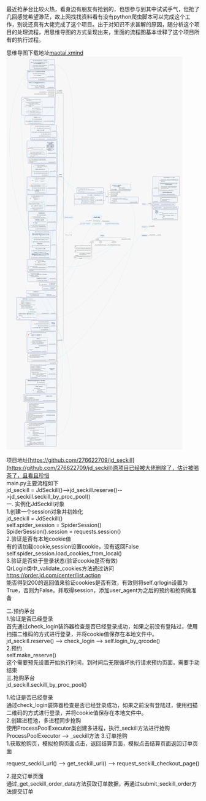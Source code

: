 

最近抢茅台比较火热，看身边有朋友有抢到的，也想参与到其中试试手气，但抢了几回感觉希望渺茫，故上网找找资料看有没有python爬虫脚本可以完成这个工作，别说还真有大佬完成了这个项目。出于对知识不求甚解的原因，随分析这个项目的处理流程，用思维导图的方式呈现出来，里面的流程图基本诠释了这个项目所有的执行过程。

思维导图下载地址[maotai.xmind](/img/2021-01-03/maotai.xmind)
![](/img/2021-01-03/maotai_seckill.png)

项目地址[https://github.com/276622709/jd_seckill](https://github.com/276622709/jd_seckill)原项目已经被大佬删除了，估计被喝茶了，且看且珍惜  
main.py主要流程如下  
jd_seckill = JdSeckill()-->jd_seckill.reserve()-->jd_seckill.seckill_by_proc_pool()  
一. 实例化JdSeckill对象  
1.创建一个session对象并初始化  
jd_seckill = JdSeckill()  
self.spider_session = SpiderSession()  
SpiderSession().session = requests.session()  
2.验证是否有本地cookie值  
有的话加载cookie,session设置cookie，没有返回False  
 self.spider_session.load_cookies_from_local()  
3.验证是否处于登录状态(验证cookie是否有效)  
QrLogin类中_validate_cookies方法通过访问 https://order.jd.com/center/list.action   
能否得到200的返回值来验证cookies是否有效，有效则将self.qrlogin设置为True，否则为False。并取得session，添加user_agent为之后的预约和抢购做准备

二.预约茅台  
1.验证是否已经登录  
首先通过check_login装饰器检查是否已经登录成功，如果之前没有登陆过，使用扫描二维码的方式进行登录，并将cookie值保存在本地文件中。
jd_seckill.reserve() --> check_login --> self.login_by_qrcode()         
2.预约  
self.make_reserve()  
这个需要预先设置开始执行时间，到时间后无限循坏执行请求预约页面，需要手动结束  
三.抢购茅台  
jd_seckill.seckill_by_proc_pool()    

1.验证是否已经登录  
通过check_login装饰器检查是否已经登录成功，如果之前没有登陆过，使用扫描二维码的方式进行登录，并将cookie值保存在本地文件中。  
2.创建进程池，多进程同步抢购  
使用ProcessPoolExecutor类创建多进程，执行_seckill方法进行抢购
  ProcessPoolExecutor --> _seckill方法
3.订单抢购  
1.获取抢购页，模拟抢购页面点击，返回结算页面，模拟点击结算页面返回订单页面

request_seckill_url() --> get_seckill_url() --> request_seckill_checkout_page()  

2.提交订单页面  
通过_get_seckill_order_data方法获取订单数据，再通过submit_seckill_order方法提交订单
